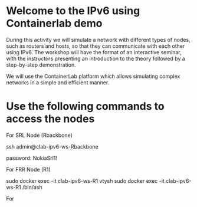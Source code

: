 # Welcome to the IPv6 using Containerlab demo

During this activity we will simulate a network with different types of nodes, such as routers and hosts, so that they can communicate with each other using IPv6. The workshop will have the format of an interactive seminar, with the instructors presenting an introduction to the theory followed by a step-by-step demonstration.

We will use the ContainerLab platform which allows simulating complex networks in a simple and efficient manner.

# Use the following commands to access the nodes

For SRL Node (Rbackbone)

ssh admin@clab-ipv6-ws-Rbackbone

password: NokiaSrl1!

For FRR Node (R1)

sudo docker exec -it clab-ipv6-ws-R1 vtysh
sudo docker exec -it clab-ipv6-ws-R1 /bin/ash

For 